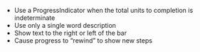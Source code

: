 - Use a ProgressIndicator when the total units to completion is indeterminate
- Use only a single word description
- Show text to the right or left of the bar
- Cause progress to “rewind” to show new steps
